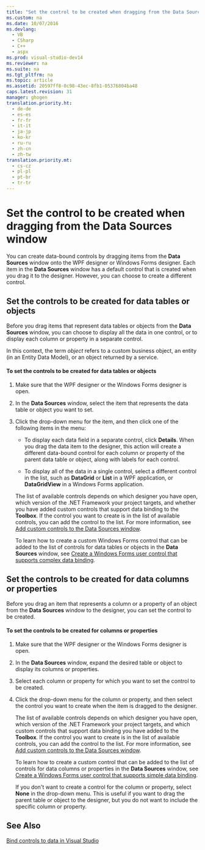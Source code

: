 ```yaml
---
title: "Set the control to be created when dragging from the Data Sources window"
ms.custom: na
ms.date: 10/07/2016
ms.devlang: 
  - VB
  - CSharp
  - C++
  - aspx
ms.prod: visual-studio-dev14
ms.reviewer: na
ms.suite: na
ms.tgt_pltfrm: na
ms.topic: article
ms.assetid: 20597ff8-0c98-43ec-8fb1-05376804ba48
caps.latest.revision: 31
manager: ghogen
translation.priority.ht: 
  - de-de
  - es-es
  - fr-fr
  - it-it
  - ja-jp
  - ko-kr
  - ru-ru
  - zh-cn
  - zh-tw
translation.priority.mt: 
  - cs-cz
  - pl-pl
  - pt-br
  - tr-tr
---
```

# Set the control to be created when dragging from the Data Sources window
You can create data-bound controls by dragging items from the **Data Sources** window onto the WPF designer or Windows Forms designer. Each item in the **Data Sources** window has a default control that is created when you drag it to the designer. However, you can choose to create a different control.  
  
## Set the controls to be created for data tables or objects  
 Before you drag items that represent data tables or objects from the **Data Sources** window, you can choose to display all the data in one control, or to display each column or property in a separate control.  
  
 In this context, the term *object* refers to a custom business object, an entity (in an Entity Data Model), or an object returned by a service.  
  
#### To set the controls to be created for data tables or objects  
  
1.  Make sure that the WPF designer or the Windows Forms designer is open.  
  
2.  In the **Data Sources** window, select the item that represents the data table or object you want to set.  
  
3.  Click the drop-down menu for the item, and then click one of the following items in the menu:  
  
    -   To display each data field in a separate control, click **Details**. When you drag the data item to the designer, this action will create a different data-bound control for each column or property of the parent data table or object, along with labels for each control.  
  
    -   To display all of the data in a single control, select a different control in the list, such as **DataGrid** or **List** in a WPF application, or **DataGridView** in a Windows Forms application.  
  
     The list of available controls depends on which designer you have open, which version of the .NET Framework your project targets, and whether you have added custom controls that support data binding to the **Toolbox**. If the control you want to create is in the list of available controls, you can add the control to the list. For more information, see [Add custom controls to the Data Sources window](../VS_raddata/Add-custom-controls-to-the-Data-Sources-window.md).  
  
     To learn how to create a custom Windows Forms control that can be added to the list of controls for data tables or objects in the **Data Sources** window, see [Create a Windows Forms user control that supports complex data binding](../VS_raddata/Create-a-Windows-Forms-user-control-that-supports-complex-data-binding.md).  
  
## Set the controls to be created for data columns or properties  
 Before you drag an item that represents a column or a property of an object from the **Data Sources** window to the designer, you can set the control to be created.  
  
#### To set the controls to be created for columns or properties  
  
1.  Make sure that the WPF designer or the Windows Forms designer is open.  
  
2.  In the **Data Sources** window, expand the desired table or object to display its columns or properties.  
  
3.  Select each column or property for which you want to set the control to be created.  
  
4.  Click the drop-down menu for the column or property, and then select the control you want to create when the item is dragged to the designer.  
  
     The list of available controls depends on which designer you have open, which version of the .NET Framework your project targets, and which custom controls that support data binding you have added to the **Toolbox**. If the control you want to create is in the list of available controls, you can add the control to the list. For more information, see [Add custom controls to the Data Sources window](../VS_raddata/Add-custom-controls-to-the-Data-Sources-window.md).  
  
     To learn how to create a custom control that can be added to the list of controls for data columns or properties in the **Data Sources** window, see [Create a Windows Forms user control that supports simple data binding](../VS_raddata/Create-a-Windows-Forms-user-control-that-supports-simple-data-binding.md).  
  
     If you don't want to create a control for the column or property, select **None** in the drop-down menu. This is useful if you want to drag the parent table or object to the designer, but you do not want to include the specific column or property.  
  
## See Also  
 [Bind controls to data in Visual Studio](../VS_raddata/Bind-controls-to-data-in-Visual-Studio.md)